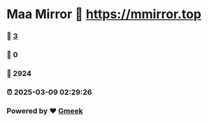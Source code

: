 # Maa Mirror :link: https://mmirror.top 
### :page_facing_up: [3](https://mmirror.top/tag.html) 
### :speech_balloon: 0 
### :hibiscus: 2924 
### :alarm_clock: 2025-03-09 02:29:26 
### Powered by :heart: [Gmeek](https://github.com/Meekdai/Gmeek)
